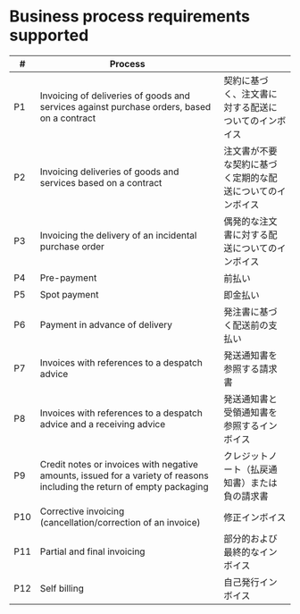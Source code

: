 # Business process requirements supported
| # | Process |  |
| ---- | ---- | ---- |
| P1 | Invoicing of deliveries of goods and services against purchase orders, based on a contract | 契約に基づく、注文書に対する配送についてのインボイス |
| P2 | Invoicing deliveries of goods and services based on a contract | 注文書が不要な契約に基づく定期的な配送についてのインボイス |
| P3 | Invoicing the delivery of an incidental purchase order | 偶発的な注文書に対する配送についてのインボイス |
| P4 | Pre-payment | 前払い |
| P5 | Spot payment | 即金払い |
| P6 | Payment in advance of delivery | 発注書に基づく配送前の支払い |
| P7 | Invoices with references to a despatch advice | 発送通知書を参照する請求書 |
| P8 | Invoices with references to a despatch advice and a receiving advice | 発送通知書と受領通知書を参照するインボイス |
| P9 | Credit notes or invoices with negative amounts, issued for a variety of reasons including the return of empty packaging | クレジットノート（払戻通知書）または負の請求書 |
| P10 | Corrective invoicing (cancellation/correction of an invoice) | 修正インボイス |
| P11 | Partial and final invoicing | 部分的および最終的なインボイス |
| P12 | Self billing | 自己発行インボイス |
